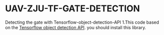 # UAV-ZJU-TF-GATE-DETECTION
Detecting the gate with Tensorflow-object-detection-API
1.This code based on the [Tensorflow object detection API](https://github.com/tensorflow/models/blob/master/research/object_detection/g3doc/installation.md). you should install this library.
